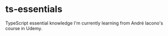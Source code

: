 # ts-essentials
TypeScript essential knowledge I'm currently learning from André Iacono's course in Udemy.
